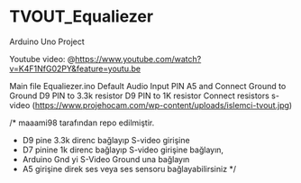 # TVOUT_Equaliezer
Arduino Uno Project

Youtube video: @https://www.youtube.com/watch?v=K4F1NfG02PY&feature=youtu.be

Main file Equaliezer.ino
Default Audio Input PIN A5 and Connect Ground to Ground
D9 PIN to 3.3k resistor 
D9 PIN to 1K resistor
Connect resistors s-video 
(https://www.projehocam.com/wp-content/uploads/islemci-tvout.jpg)

/* maaami98 tarafından repo edilmiştir.
 *  D9 pine 3.3k direnc bağlayıp S-video girişine 
 *  D7 pinine 1k direnc bağlayıp S-video girişine bağlayın,
 *  Arduino Gnd yi S-Video Ground una bağlayın
 *  A5 girişine direk ses veya ses sensoru bağlayabilirsiniz
 */

